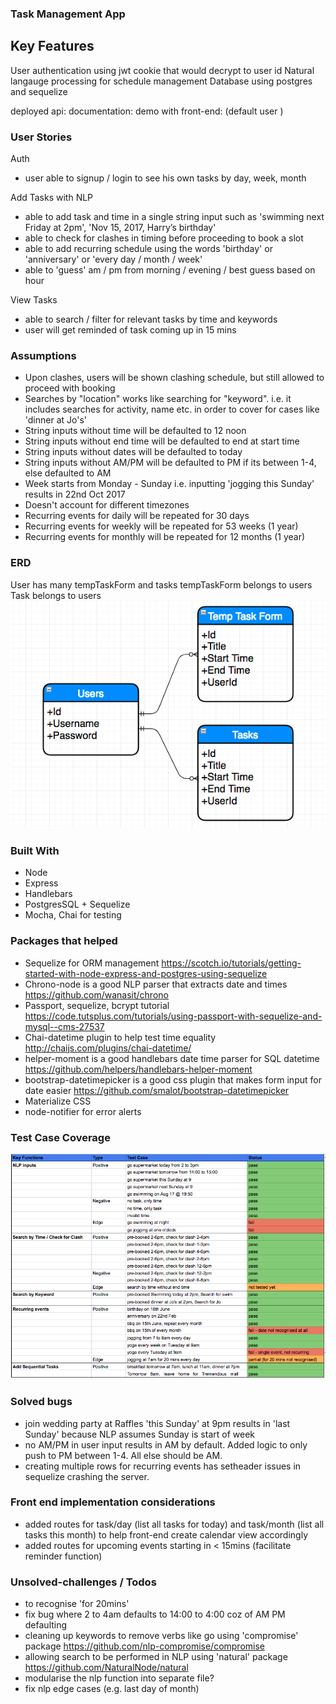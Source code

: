 ### Task Management App
## Key Features
User authentication using jwt cookie that would decrypt to user id
Natural langauge processing for schedule management
Database using postgres and sequelize

deployed api:
documentation: 
demo with front-end: (default user )

### User Stories
Auth
* user able to signup / login to see his own tasks by day, week, month

Add Tasks with NLP
* able to add task and time in a single string input such as 'swimming next Friday at 2pm', 'Nov 15, 2017, Harry’s   birthday'
* able to check for clashes in timing before proceeding to book a slot
* able to add recurring schedule using the words 'birthday' or 'anniversary' or 'every day / month / week'
* able to 'guess' am / pm from morning / evening / best guess based on hour

View Tasks
* able to search / filter for relevant tasks by time and keywords
* user will get reminded of task coming up in 15 mins

### Assumptions
* Upon clashes, users will be shown clashing schedule, but still allowed to proceed with booking
* Searches by "location" works like searching for "keyword". i.e. it includes searches for activity, name etc. in order to cover for cases like 'dinner at Jo's'
* String inputs without time will be defaulted to 12 noon
* String inputs without end time will be defaulted to end at start time
* String inputs without dates will be defaulted to today
* String inputs without AM/PM will be defaulted to PM if its between 1-4, else defaulted to AM
* Week starts from Monday - Sunday i.e. inputting 'jogging this Sunday' results in 22nd Oct 2017
* Doesn't account for different timezones
* Recurring events for daily will be repeated for 30 days
* Recurring events for weekly will be repeated for 53 weeks (1 year)
* Recurring events for monthly will be repeated for 12 months (1 year)

### ERD
User has many tempTaskForm and tasks
tempTaskForm belongs to users
Task belongs to users
![ERD](public/img/erd.png?raw=true 'start')

### Built With
* Node
* Express
* Handlebars
* PostgresSQL + Sequelize
* Mocha, Chai for testing

### Packages that helped
* Sequelize for ORM management
https://scotch.io/tutorials/getting-started-with-node-express-and-postgres-using-sequelize
* Chrono-node is a good NLP parser that extracts date and times
https://github.com/wanasit/chrono
* Passport, sequelize, bcrypt tutorial
https://code.tutsplus.com/tutorials/using-passport-with-sequelize-and-mysql--cms-27537
* Chai-datetime plugin to help test time equality http://chaijs.com/plugins/chai-datetime/
* helper-moment is a good handlebars date time parser for SQL datetime
https://github.com/helpers/handlebars-helper-moment
* bootstrap-datetimepicker is a good css plugin that makes form input for date easier
https://github.com/smalot/bootstrap-datetimepicker
* Materialize CSS
* node-notifier for error alerts

### Test Case Coverage
![Test Cases](public/img/test-cases.png?raw=true 'start')

### Solved bugs
* join wedding party at Raffles 'this Sunday' at 9pm results in 'last Sunday' because NLP assumes Sunday is start of week
* no AM/PM in user input results in AM by default. Added logic to only push to PM between 1-4. All else should be AM.
* creating multiple rows for recurring events has setheader issues in sequelize crashing the server.

### Front end implementation considerations
* added routes for task/day (list all tasks for today) and task/month (list all tasks this month) to help front-end create calendar view accordingly
* added routes for upcoming events starting in < 15mins (facilitate reminder function)

### Unsolved-challenges /  Todos
* to recognise 'for 20mins'
* fix bug where 2 to 4am defaults to 14:00 to 4:00 coz of AM PM defaulting
* cleaning up keywords to remove verbs like go using 'compromise' package
https://github.com/nlp-compromise/compromise
* allowing search to be performed in NLP using 'natural' package
https://github.com/NaturalNode/natural
* modularise the nlp function into separate file?
* fix nlp edge cases (e.g. last day of month)
